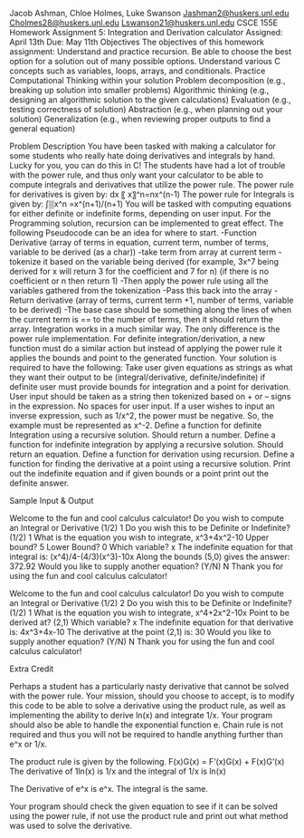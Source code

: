 Jacob Ashman, Chloe Holmes, Luke Swanson
Jashman2@huskers.unl.edu
Cholmes28@huskers.unl.edu
Lswanson21@huskers.unl.edu 
CSCE 155E
Homework Assignment 5: Integration and Derivation calculator
Assigned: April 13th
Due: May 11th 
Objectives
The objectives of this homework assignment:
	Understand and practice recursion.
	Be able to choose the best option for a solution out of many possible options.
	Understand various C concepts such as variables, loops, arrays, and conditionals.
	Practice Computational Thinking within your solution
	Problem decomposition (e.g., breaking up solution into smaller problems)
	Algorithmic thinking (e.g., designing an algorithmic solution to the given calculations)
	Evaluation (e.g., testing correctness of solution)
	Abstraction (e.g., when planning out your solution)
	Generalization (e.g., when reviewing proper outputs to find a general equation)
	
Problem Description
You have been tasked with making a calculator for some students who really hate doing derivatives and integrals by hand. Lucky for you, you can do this in C! 
The students have had a lot of trouble with the power rule, and thus only want your calculator to be able to compute integrals and derivatives that utilize the power rule. The power rule for derivatives is given by:
dx 〖 x〗^n=nx^(n-1)
The power rule for Integrals is given by:
∫▒x^n =x^(n+1)/(n+1)
You will be tasked with computing equations for either definite or indefinite forms, depending on user input. 
For the Programming solution, recursion can be implemented to great effect. The following Pseudocode can be an idea for where to start.
-Function Derivative (array of terms in equation, current term, number of terms, variable to be derived (as a char))
-take term from array at current term
-tokenize it based on the variable being derived (for example, 3x^7 being derived for x will return 3 for the coefficient and 7 for n) (if there is no coefficient or n then return 1)
-Then apply the power rule using all the variables gathered from the tokenization
-Pass this back into the array
-Return derivative (array of terms, current term +1, number of terms, variable to be derived)
-The base case should be something along the lines of when the current term is == to the number of terms, then it should return the array. 
Integration works in a much similar way. The only difference is the power rule implementation. For definite integration/derivation, a new function must do a similar action but instead of applying the power rule it applies the bounds and point to the generated function.
Your solution is required to have the following:
	Take user given equations as strings as what they want their output to be (integral/derivative, definite/indefinite) if definite user must provide bounds for integration and a point for derivation. 
	User input should be taken as a string then tokenized based on + or – signs in the expression. No spaces for user input.
	If a user wishes to input an inverse expression, such as 1/x^2, the power must be negative. So, the example must be represented as x^-2. 
	Define a function for definite Integration using a recursive solution. Should return a number. 
	Define a function for indefinite integration by applying a recursive solution. Should return an equation. 
	Define a function for derivation using recursion. 
	Define a function for finding the derivative at a point using a recursive solution.
	Print out the indefinite equation and if given bounds or a point print out the definite answer. 

Sample Input & Output

Welcome to the fun and cool calculus calculator!
Do you wish to compute an Integral or Derivative (1/2)
1
Do you wish this to be Definite or Indefinite? (1/2)
1
What is the equation you wish to integrate, 
x^3+4x^2-10
Upper bound?
5
Lower Bound?
0
Which variable?
x
The indefinite equation for that integral is: (x^4)/4-(4/3)(x^3)-10x
Along the bounds (5,0) gives the answer: 372.92
Would you like to supply another equation? (Y/N)
N
Thank you for using the fun and cool calculus calculator!


Welcome to the fun and cool calculus calculator!
Do you wish to compute an Integral or Derivative (1/2)
2
Do you wish this to be Definite or Indefinite? (1/2)
1
What is the equation you wish to integrate, 
x^4+2x^2-10x
Point to be derived at?
(2,1)
Which variable?
x
The indefinite equation for that derivative is: 4x^3+4x-10
The derivative at the point (2,1) is: 30
Would you like to supply another equation? (Y/N)
N
Thank you for using the fun and cool calculus calculator!

Extra Credit

Perhaps a student has a particularly nasty derivative that cannot be solved with the power rule. Your mission, should you choose to accept, is to modify this code to be able to solve a derivative using the product rule, as well as implementing the ability to derive ln(x) and integrate 1/x. Your program should also be able to handle the exponential function e. Chain rule is not required and thus you will not be required to handle anything further than e^x or 1/x.

The product rule is given by the following.
F(x)G(x) = F’(x)G(x) + F(x)G’(x)
The derivative of 1ln(x) is 1/x and the integral of 1/x is ln(x)

The Derivative of e^x is e^x. The integral is the same.

Your program should check the given equation to see if it can be solved using the power rule, if not use the product rule and print out what method was used to solve the derivative. 
